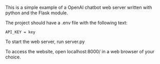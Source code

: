 This is a simple example of a OpenAI chatbot web server written with python and the Flask module.

The project should have a .env file with the following text:
```
API_KEY = key
```

To start the web server, run server.py

To access the website, open localhost:8000/ in a web browser of your choice.
